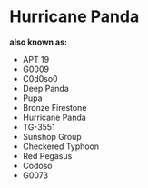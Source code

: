 # Hurricane Panda

**also known as:**
- APT 19
- G0009
- C0d0so0
- Deep Panda
- Pupa
- Bronze Firestone
- Hurricane Panda
- TG-3551
- Sunshop Group
- Checkered Typhoon
- Red Pegasus
- Codoso
- G0073
